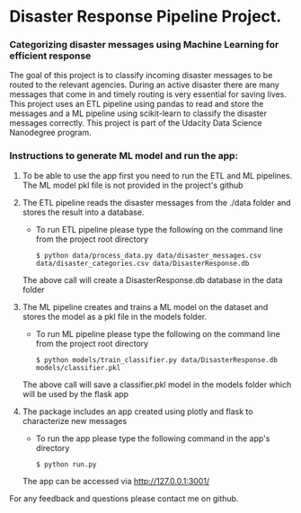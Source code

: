 # Disaster Response Pipeline Project.
### Categorizing disaster messages using Machine Learning for efficient response
<p> The goal of this project is to classify incoming disaster messages to be routed to the relevant agencies. During an active disaster there are many messages that come in and timely routing is very essential for saving lives. This project uses an ETL pipeline using pandas to read and store the messages and a ML pipeline using scikit-learn to classify the disaster messages correctly. This project is part of the Udacity Data Science Nanodegree program. </p>

### Instructions to generate ML model and run the app:

1. To be able to use the app first you need to run the ETL and ML pipelines. The ML model pkl file is not provided in the project's github

2. The ETL pipeline reads the disaster messages from the ./data folder and stores the result into a database.
    - To run ETL pipeline please type the following on the command line from the project root directory

        ```
        $ python data/process_data.py data/disaster_messages.csv data/disaster_categories.csv data/DisasterResponse.db
        ```

    The above call will create a DisasterResponse.db database in the data folder

3. The ML pipeline creates and trains a ML model on the dataset and stores the model as a pkl file in the models folder.
    - To run ML pipeline please type the following on the command line from the project root directory

        ```
        $ python models/train_classifier.py data/DisasterResponse.db models/classifier.pkl
        ```

    The above call will save a classifier.pkl model in the models folder which will be used by the flask app

4. The package includes an app created using plotly and flask to characterize new messages
    - To run the app please type the following command in the app's directory

        ```
        $ python run.py
        ```

    The app can be accessed via http://127.0.0.1:3001/

For any feedback and questions please contact me on github.
